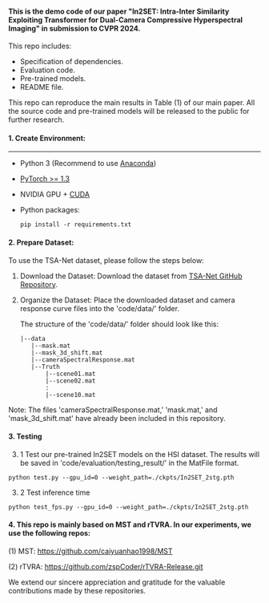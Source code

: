 #### This is the demo code of our paper "In2SET: Intra-Inter Similarity Exploiting Transformer for Dual-Camera Compressive Hyperspectral Imaging" in submission to CVPR 2024.

This repo includes:  

- Specification of dependencies.
- Evaluation code.
- Pre-trained models.
- README file.

This repo can reproduce the main results in Table (1) of our main paper.
All the source code and pre-trained models will be released to the public for further research.


#### 1. Create Environment:

------

- Python 3 (Recommend to use [Anaconda](https://www.anaconda.com/download/#linux))

- [PyTorch >= 1.3](https://pytorch.org/)

- NVIDIA GPU + [CUDA](https://developer.nvidia.com/cuda-downloads)

- Python packages:

  ```shell
  pip install -r requirements.txt
  ```


#### 2. Prepare Dataset:


To use the TSA-Net dataset, please follow the steps below:

1. Download the Dataset:
   Download the dataset from [TSA-Net GitHub Repository](https://github.com/mengziyi64/TSA-Net).

2. Organize the Dataset:
   Place the downloaded dataset and camera response curve files into the 'code/data/' folder.

   The structure of the 'code/data/' folder should look like this:

   ```plaintext
   |--data
      |--mask.mat   
      |--mask_3d_shift.mat
      |--cameraSpectralResponse.mat
      |--Truth
          |--scene01.mat
          |--scene02.mat
          :
          |--scene10.mat
Note: The files 'cameraSpectralResponse.mat,' 'mask.mat,' and 'mask_3d_shift.mat' have already been included in this repository.

#### 3. Testing

3. 1 Test our pre-trained In2SET models on the HSI dataset. The results will be saved in 'code/evaluation/testing_result/' in the MatFile format.

```shell
python test.py --gpu_id=0 --weight_path=./ckpts/In2SET_2stg.pth
```

3. 2 Test inference time
```shell
python test_fps.py --gpu_id=0 --weight_path=./ckpts/In2SET_2stg.pth
```

#### 4. This repo is mainly based on MST and rTVRA.  In our experiments, we use the following repos:
(1) MST: https://github.com/caiyuanhao1998/MST

(2) rTVRA: https://github.com/zspCoder/rTVRA-Release.git


We extend our sincere appreciation and gratitude for the valuable contributions made by these repositories.
